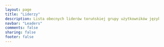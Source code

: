 ```yaml
---
layout: page
title: "Liderzy"
description: Lista obecnych liderów toruńskiej grupy użytkowników języka Java
navbar: "Leaders"
comments: false
sharing: false
footer: false
---
```

<div id="leadersContainer"></div>

<script type="text/javascript">
jQuery.getJSON( "leaders.json", function( data ) {
  var panels = [];
  jQuery.each( data, function( key, val ) {
    var panel = '\
      <div class="panel panel-default leader">\
        <div class="panel-heading">\
          <h3 class="panel-title">' + val.name + '</h3>\
        </div>\
        <div class="panel-body">\
          <div class="row">\
            <div class="col-xs-12 col-sm-4 col-md-4 col-lg-3 text-center">\
              <img class="no-border leader-face" src="{{ root_url }}/images/leaders/' + val.photo + '" />\
            </div>\
            <div class="col-xs-12 col-sm-8 col-md-8 col-lg-9">\
              <div class="row description">\
                <div class="text-column col-xs-12 col-sm-12 col-md-12 col-lg-12">' + val.description + '</div>\
              </div>\
              <div class="row links">\
                <div class="text-column col-xs-12 col-sm-12 col-md-12 col-lg-12">';
    panel += '<a href="" target="_blank" class="no-text-decoration fa fa-linkedin-square fa-2x"></a>'
    panel += '\
                </div>\
              </div>\
            </div>\
          </div>\
        </div>\
      </div>';
    panels.push( panel );
  });
 
  jQuery("#leadersContainer").append(panels.join(""));
});
</script>